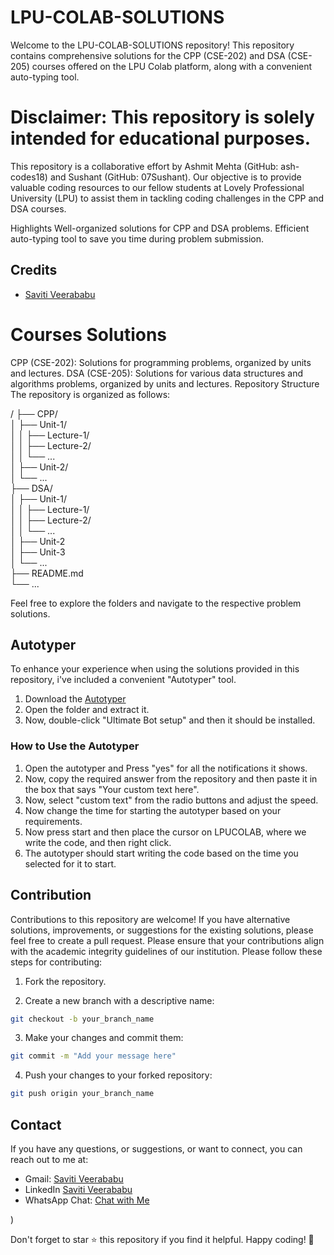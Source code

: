 # LPU-COLAB-SOLUTIONS

Welcome to the LPU-COLAB-SOLUTIONS repository! This repository contains comprehensive solutions for the CPP (CSE-202) and DSA (CSE-205) courses offered on the LPU Colab platform, along with a convenient auto-typing tool.

# Disclaimer: This repository is solely intended for educational purposes.

This repository is a collaborative effort by Ashmit Mehta (GitHub: ash-codes18) and Sushant (GitHub: 07Sushant). Our objective is to provide valuable coding resources to our fellow students at Lovely Professional University (LPU) to assist them in tackling coding challenges in the CPP and DSA courses.

Highlights
Well-organized solutions for CPP and DSA problems.
Efficient auto-typing tool to save you time during problem submission.


## Credits

- [Saviti Veerababu](https://github.com/veerababu2103)


# Courses Solutions
CPP (CSE-202): Solutions for programming problems, organized by units and lectures.
DSA (CSE-205): Solutions for various data structures and algorithms problems, organized by units and lectures.
Repository Structure
The repository is organized as follows:<br>

/
├── CPP/<br>
│ ├── Unit-1/<br>
│ │ ├── Lecture-1/<br>
│ │ ├── Lecture-2/<br>
│ │ └── ...<br>
│ ├── Unit-2/<br>
│ └── ...<br>
├── DSA/<br>
│ ├── Unit-1/<br>
│ │ ├── Lecture-1/<br>
│ │ ├── Lecture-2/<br>
│ │ └── ...<br>
│ ├── Unit-2<br>
│ ├── Unit-3<br>
│ └── ...<br>
├── README.md<br>
└── ...<br>

Feel free to explore the folders and navigate to the respective problem solutions.

## Autotyper

To enhance your experience when using the solutions provided in this repository, i've included a convenient "Autotyper" tool.

1. Download the [Autotyper](https://sourceforge.net/projects/ultimatebot/)
2. Open the folder and extract it.
3. Now, double-click "Ultimate Bot setup" and then it should be installed.

### How to Use the Autotyper

1. Open the autotyper and Press "yes" for all the notifications it shows.
2. Now, copy the required answer from the repository and then paste it in the box that says "Your custom text here".
3. Now, select "custom text" from the radio buttons and adjust the speed.
4. Now change the time for starting the autotyper based on your requirements.
5. Now press start and then place the cursor on LPUCOLAB, where we write the code, and then right click.
6. The autotyper should start writing the code based on the time you selected for it to start.

## Contribution

Contributions to this repository are welcome! If you have alternative solutions, improvements, or suggestions for the existing solutions, please feel free to create a pull request. Please ensure that your contributions align with the academic integrity guidelines of our institution. Please follow these steps for contributing:

1. Fork the repository.

2. Create a new branch with a descriptive name:

```bash
git checkout -b your_branch_name
```

3. Make your changes and commit them:

```bash
git commit -m "Add your message here"
```

4. Push your changes to your forked repository:

```bash
git push origin your_branch_name
```

## Contact

If you have any questions, or suggestions, or want to connect, you can reach out to me at:

- Gmail: [Saviti Veerababu](mailto:veerababusaviti2103@gmail.com)
- LinkedIn [Saviti Veerababu](https://www.linkedin.com/in/veera-babu-saviti/)
- WhatsApp Chat: [Chat with Me](https://wa.me/6283802486)

)


Don't forget to star ⭐ this repository if you find it helpful. Happy coding! 🚀
